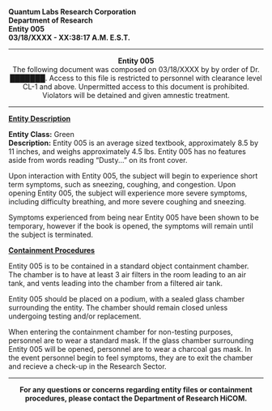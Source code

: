 **Quantum Labs Research Corporation** </br>
**Department of Research** </br>
**Entity 005** </br>
**03/18/XXXX - XX:38:17 A.M. E.S.T.** </br>

---

<p align="center">
  <b>Entity 005</b> </br>
  The following document was composed on 03/18/XXXX by by order of Dr. ███████. Access to this file is restricted to personnel with clearance level CL-1 and above. Unpermitted access to this document is prohibited. Violators will be detained and given amnestic treatment.
</p>

---

**<ins>Entity Description</ins>**

**Entity Class:** Green </br>
**Description:** Entity 005 is an average sized textbook, approximately 8.5 by 11 inches, and weighs approximately 4.5 lbs. Entity 005 has no features aside from words reading “Dusty...” on its front cover.

Upon interaction with Entity 005, the subject will begin to experience short term symptoms, such as sneezing, coughing, and congestion. Upon opening Entity 005, the subject will experience more severe symptoms, including difficulty breathing, and more severe coughing and sneezing.

Symptoms experienced from being near Entity 005 have been shown to be temporary, however if the book is opened, the symptoms will remain until the subject is terminated.


**<ins>Containment Procedures</ins>** 

Entity 005 is to be contained in a standard object containment chamber. The chamber is to have at least 3 air filters in the room leading to an air tank, and vents leading into the chamber from a filtered air tank.

Entity 005 should be placed on a podium, with a sealed glass chamber surrounding the entity. The chamber should remain closed unless undergoing testing and/or replacement.

When entering the containment chamber for non-testing purposes, personnel are to wear a standard mask. If the glass chamber surrounding Entity 005 will be opened, personnel are to wear a charcoal gas mask. In the event personnel begin to feel symptoms, they are to exit the chamber and recieve a check-up in the Research Sector.

---

<p align="center">
  <b>For any questions or concerns regarding entity files or containment procedures, please contact the Department of Research HiCOM.</b>
</p>
